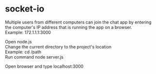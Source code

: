 # socket-io

Multiple users from different computers can join the chat app by entering the computer's IP address that is running the app on a browser.<br>
Example: 172.1.1.1:3000
<p>
Open node.js<br>
Change the current directory to the project's location<br>
Example: cd /path<br>
Run command node server.js
</p>
<p>
Open browser and type localhost:3000
</p>
